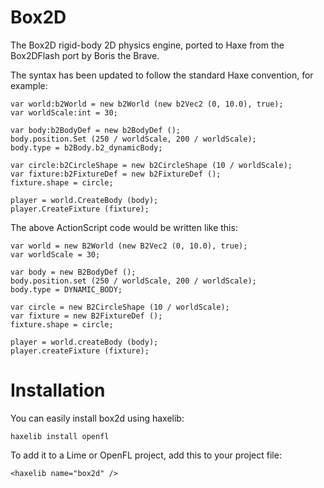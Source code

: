 Box2D
=====

The Box2D rigid-body 2D physics engine, ported to Haxe from the Box2DFlash port by Boris the Brave.

The syntax has been updated to follow the standard Haxe convention, for example:

    var world:b2World = new b2World (new b2Vec2 (0, 10.0), true);
    var worldScale:int = 30;
    
    var body:b2BodyDef = new b2BodyDef ();
  	body.position.Set (250 / worldScale, 200 / worldScale);
  	body.type = b2Body.b2_dynamicBody;
  	
  	var circle:b2CircleShape = new b2CircleShape (10 / worldScale);
  	var fixture:b2FixtureDef = new b2FixtureDef ();
  	fixture.shape = circle;
  	
  	player = world.CreateBody (body);
  	player.CreateFixture (fixture);

The above ActionScript code would be written like this:

    var world = new B2World (new B2Vec2 (0, 10.0), true);
    var worldScale = 30;
    
    var body = new B2BodyDef ();
    body.position.set (250 / worldScale, 200 / worldScale);
    body.type = DYNAMIC_BODY;
    
    var circle = new B2CircleShape (10 / worldScale);
    var fixture = new B2FixtureDef ();
    fixture.shape = circle;
    
    player = world.createBody (body);
    player.createFixture (fixture);


Installation
============

You can easily install box2d using haxelib:

    haxelib install openfl

To add it to a Lime or OpenFL project, add this to your project file:

    <haxelib name="box2d" />
